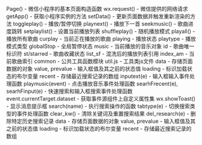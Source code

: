Page() - 微信小程序的基本页面构造函数
wx.request() - 微信提供的网络请求
getApp() - 获取小程序实例的方法
setData() - 更新页面数据并触发重新渲染的方法
toggleplay() - 播放/暂停切换
playnext() - 播放下一首
seekmusic() - 歌曲进度跳转
setplaylist() - 设置当前播放列表
shuffleplay() - 随机播放模式
playall() - 播放所有歌曲
curplay - 当前正在播放的歌曲
playing - 播放状态
playtype - 播放模式类型
globalStop - 全局暂停状态
music - 当前播放的音乐对象
id - 歌曲唯一标识符
st/starred - 歌曲收藏状态
list_sf - 混洗后的播放列表引用
index_am - 当前歌曲索引
common - 公共工具函数模块
util.js - 工具类js文件
data - 存储页面数据的对象
value, prevalue - 输入框值及其之前的状态值
loading - 标识加载状态的布尔变量
recent - 存储最近搜索记录的数组
inputext(e) - 输入框输入事件处理函数
playmusic(event) - 点击播放音乐事件处理函数
searhFrecent(e), searhFinput(e) - 快速搜索和输入框搜索事件处理函数
event.currentTarget.dataset - 获取事件源组件上自定义属性集
wx.showToast() - 显示消息提示框
search(name) - 执行搜索操作的函数
tabtype(e) - 切换搜索类型的事件处理函数
clear_kw() - 清除关键词及重置搜索结果
del_research(e) - 删除特定历史搜索记录
data - 存储页面数据的对象
value, prevalue - 输入框值及其之前的状态值
loading - 标识加载状态的布尔变量
recent - 存储最近搜索记录的数组
